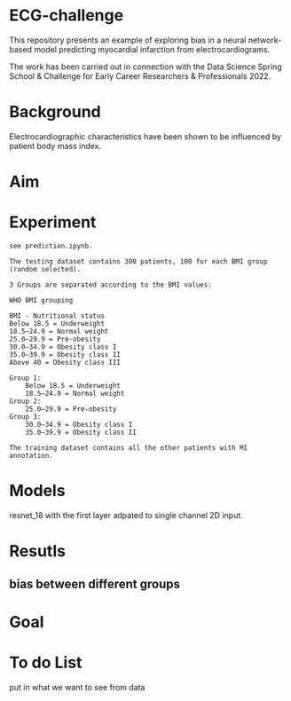 # ECG-challenge
This repository presents an example of exploring bias in a 
neural network-based model predicting myocardial infarction from electrocardiograms.

The work has been carried out in connection with the Data Science Spring School & Challenge for Early Career Researchers & Professionals 2022.

# Background
Electrocardiographic characteristics have been shown to be influenced by patient body mass index. 
# Aim

# Experiment
    see prediction.ipynb.

    The testing dataset contains 300 patients, 100 for each BMI group (random selected). 
    
    3 Groups are separated according to the BMI values:  
    
    WHO BMI grouping

    BMI - Nutritional status
    Below 18.5 = Underweight
    18.5–24.9 = Normal weight
    25.0–29.9 = Pre-obesity
    30.0–34.9 = Obesity class I
    35.0–39.9 = Obesity class II
    Above 40 = Obesity class III

    Group 1: 
        Below 18.5 = Underweight
        18.5–24.9 = Normal weight  
    Group 2:
        25.0–29.9 = Pre-obesity  
    Group 3:
        30.0–34.9 = Obesity class I
        35.0–39.9 = Obesity class II  

    The training dataset contains all the other patients with MI annotation.
# Models
resnet_18 with the first layer adpated to single channel 2D input.
# Resutls
## bias between different groups


# Goal
# To do List
put in what we want to see from data


